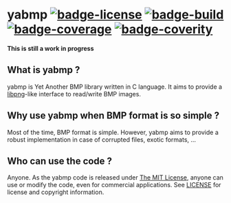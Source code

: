 # yabmp [![badge-license]][link-license] [![badge-build]][link-build] [![badge-coverage]][link-coverage] [![badge-coverity]][link-coverity]

**This is still a work in progress**

## What is yabmp ?

yabmp is Yet Another BMP library written in C language.
It aims to provide a [libpng](http://www.libpng.org/pub/png/libpng.html)-like interface to read/write BMP images.

## Why use yabmp when BMP format is so simple ?

Most of the time, BMP format is simple. However, yabmp aims to provide a robust implementation in case of corrupted files, exotic formats, ...

## Who can use the code ?
Anyone. As the yabmp code is released under [The MIT License][link-license], anyone can use or modify the code, even for commercial applications.
See [LICENSE][link-license] for license and copyright information.

[badge-license]: https://img.shields.io/badge/license-MIT_License-blue.svg "License"
[link-license]: https://github.com/mayeut/yabmp/blob/master/LICENSE "License"
[badge-build]: https://travis-ci.org/mayeut/yabmp.svg?branch=master "Build Status"
[link-build]: https://travis-ci.org/mayeut/yabmp "Build Status"
[badge-coverage]: http://codecov.io/github/mayeut/yabmp/coverage.svg?branch=master "Code Coverage"
[link-coverage]: http://codecov.io/github/mayeut/yabmp?branch=master "Code Coverage"
[badge-coverity]: https://scan.coverity.com/projects/6405/badge.svg "Coverity Scan Build Status"
[link-coverity]: https://scan.coverity.com/projects/mayeut-yabmp "Coverity Scan Build Status"
